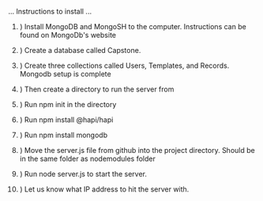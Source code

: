 ... Instructions to install ...


1. ) Install MongoDB and MongoSH to the computer. Instructions can be found on MongoDb's website

2. ) Create a database called Capstone.

3. ) Create three collections called Users, Templates, and Records. Mongodb setup is complete 

4. ) Then create a directory to run the server from

5. ) Run npm init in the directory

6. ) Run npm install @hapi/hapi

7. ) Run npm install mongodb

8. ) Move the server.js file from github into the project directory. Should be in the same folder as nodemodules folder

9. ) Run node server.js to start the server.

10. ) Let us know what IP address to hit the server with. 
